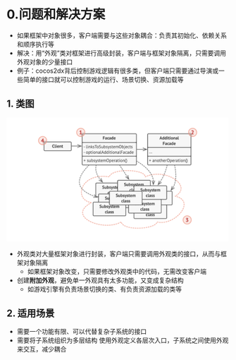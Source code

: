 # 0.问题和解决方案

- 如果框架中对象很多，客户端需要与这些对象耦合：负责其初始化、依赖关系和顺序执行等
- 解决：用“外观”类对框架进行高级封装，客户端与框架对象隔离，只需要调用外观对象的少量接口
- 例子：cocos2dx背后控制游戏逻辑有很多类，但客户端只需要通过导演或一些简单的接口就可以控制游戏的运行、场景切换、资源加载等

## 1. 类图

<img src='../../img/Facade.jpeg' />

- 外观类对大量框架对象进行封装，客户端只需要调用外观类的接口，从而与框架对象隔离
  - 如果框架对象改变，只需要修改外观类中的代码，无需改变客户端
- 创建**附加外观**，避免单一外观具有太多功能，又变成复杂结构
  - 如游戏引擎有负责场景切换的类、有负责资源加载的类等




## 2. 适用场景

- 需要一个功能有限、可以代替复杂子系统的接口
- 需要将子系统组织为多层结构
  使用外观定义各层次入口，子系统之间使用外观来交互，减少耦合
